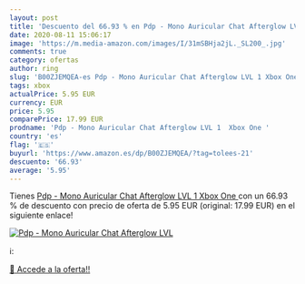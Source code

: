 ```yaml
---
layout: post
title: 'Descuento del 66.93 % en Pdp - Mono Auricular Chat Afterglow LVL '
date: 2020-08-11 15:06:17
image: 'https://m.media-amazon.com/images/I/31mSBHja2jL._SL200_.jpg'
comments: true
category: ofertas
author: ring
slug: 'B00ZJEMQEA-es Pdp - Mono Auricular Chat Afterglow LVL 1 Xbox One'
tags: xbox
actualPrice: 5.95 EUR
currency: EUR
price: 5.95
comparePrice: 17.99 EUR
prodname: 'Pdp - Mono Auricular Chat Afterglow LVL 1  Xbox One '
country: 'es'
flag: '🇪🇸'
buyurl: 'https://www.amazon.es/dp/B00ZJEMQEA/?tag=tolees-21'
descuento: '66.93'
average: '5.95'
---
```


Tienes [Pdp - Mono Auricular Chat Afterglow LVL 1  Xbox One ](https://www.amazon.es/dp/B00ZJEMQEA/?tag=tolees-21) con un 66.93 % de descuento con precio de oferta de 5.95 EUR (original: 17.99 EUR) en el siguiente enlace!

[![Pdp - Mono Auricular Chat Afterglow LVL ](https://m.media-amazon.com/images/I/31mSBHja2jL._SL200_.jpg)](https://www.amazon.es/dp/B00ZJEMQEA/?tag=tolees-21)

ℹ️:


[🛒 Accede a la oferta!!](https://www.amazon.es/dp/B00ZJEMQEA/?tag=tolees-21)
